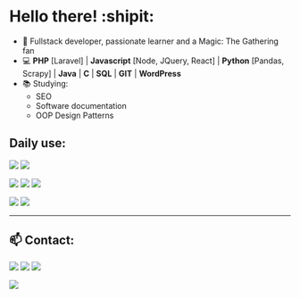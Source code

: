 # Hello there! :shipit:

- :man: Fullstack developer, passionate learner and a Magic: The Gathering fan
- :computer: **PHP** [Laravel] | **Javascript** [Node, JQuery, React] | **Python** [Pandas, Scrapy] | **Java** | **C** | **SQL** | **GIT** | **WordPress**
- 📚 Studying:
  - SEO
  - Software documentation
  - OOP Design Patterns

  
## Daily use:
![](https://img.shields.io/badge/PHP-777BB4?style=for-the-badge&logo=php&logoColor=white)
![](https://img.shields.io/badge/Laravel-FF2D20?style=for-the-badge&logo=laravel&logoColor=white)

![](https://img.shields.io/badge/JavaScript-F7DF1E?style=for-the-badge&logo=javascript&logoColor=black)
![](https://img.shields.io/badge/jQuery-0769AD?style=for-the-badge&logo=jquery&logoColor=white)
![](https://img.shields.io/badge/Node.js-43853D?style=for-the-badge&logo=node.js&logoColor=white)

![](https://img.shields.io/badge/Ubuntu-E95420?style=for-the-badge&logo=ubuntu&logoColor=white)
![](https://img.shields.io/badge/GitHub-100000?style=for-the-badge&logo=github&logoColor=white)

---
## :mailbox: Contact:

[![](https://img.shields.io/badge/Gmail-D14836?style=for-the-badge&logo=gmail&logoColor=white)](mailto:brennol.c.b@gmail.com)
[![](https://img.shields.io/badge/LinkedIn-0077B5?style=for-the-badge&logo=linkedin&logoColor=white)](https://linkedin.com/in/DwarfThief)
[![](https://img.shields.io/badge/Instagram-E4405F?style=for-the-badge&logo=instagram&logoColor=white)](https://www.instagram.com/dwarfthief/)

![](https://github-readme-stats.vercel.app/api?username=Dwarfthief&show_icons=true)
